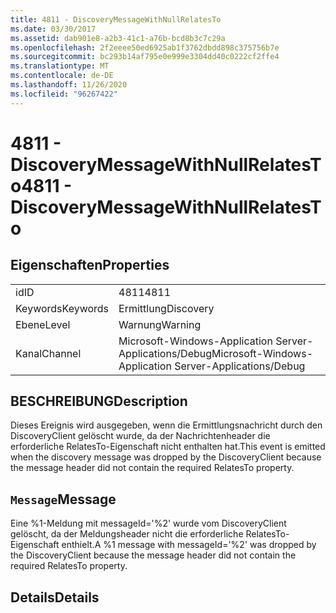 ```yaml
---
title: 4811 - DiscoveryMessageWithNullRelatesTo
ms.date: 03/30/2017
ms.assetid: dab901e8-a2b3-41c1-a76b-bcd8b3c7c29a
ms.openlocfilehash: 2f2eeee50ed6925ab1f3762dbdd898c375756b7e
ms.sourcegitcommit: bc293b14af795e0e999e3304dd40c0222cf2ffe4
ms.translationtype: MT
ms.contentlocale: de-DE
ms.lasthandoff: 11/26/2020
ms.locfileid: "96267422"
---
```

# <a name="4811---discoverymessagewithnullrelatesto"></a><span data-ttu-id="3ae0a-102">4811 - DiscoveryMessageWithNullRelatesTo</span><span class="sxs-lookup"><span data-stu-id="3ae0a-102">4811 - DiscoveryMessageWithNullRelatesTo</span></span>

## <a name="properties"></a><span data-ttu-id="3ae0a-103">Eigenschaften</span><span class="sxs-lookup"><span data-stu-id="3ae0a-103">Properties</span></span>  
  
|||  
|-|-|  
|<span data-ttu-id="3ae0a-104">id</span><span class="sxs-lookup"><span data-stu-id="3ae0a-104">ID</span></span>|<span data-ttu-id="3ae0a-105">4811</span><span class="sxs-lookup"><span data-stu-id="3ae0a-105">4811</span></span>|  
|<span data-ttu-id="3ae0a-106">Keywords</span><span class="sxs-lookup"><span data-stu-id="3ae0a-106">Keywords</span></span>|<span data-ttu-id="3ae0a-107">Ermittlung</span><span class="sxs-lookup"><span data-stu-id="3ae0a-107">Discovery</span></span>|  
|<span data-ttu-id="3ae0a-108">Ebene</span><span class="sxs-lookup"><span data-stu-id="3ae0a-108">Level</span></span>|<span data-ttu-id="3ae0a-109">Warnung</span><span class="sxs-lookup"><span data-stu-id="3ae0a-109">Warning</span></span>|  
|<span data-ttu-id="3ae0a-110">Kanal</span><span class="sxs-lookup"><span data-stu-id="3ae0a-110">Channel</span></span>|<span data-ttu-id="3ae0a-111">Microsoft-Windows-Application Server-Applications/Debug</span><span class="sxs-lookup"><span data-stu-id="3ae0a-111">Microsoft-Windows-Application Server-Applications/Debug</span></span>|  
  
## <a name="description"></a><span data-ttu-id="3ae0a-112">BESCHREIBUNG</span><span class="sxs-lookup"><span data-stu-id="3ae0a-112">Description</span></span>  

 <span data-ttu-id="3ae0a-113">Dieses Ereignis wird ausgegeben, wenn die Ermittlungsnachricht durch den DiscoveryClient gelöscht wurde, da der Nachrichtenheader die erforderliche RelatesTo-Eigenschaft nicht enthalten hat.</span><span class="sxs-lookup"><span data-stu-id="3ae0a-113">This event is emitted when the discovery message was dropped by the DiscoveryClient because the message header did not contain the required RelatesTo property.</span></span>  
  
## <a name="message"></a><span data-ttu-id="3ae0a-114">`Message`</span><span class="sxs-lookup"><span data-stu-id="3ae0a-114">Message</span></span>  

 <span data-ttu-id="3ae0a-115">Eine %1-Meldung mit messageId='%2' wurde vom DiscoveryClient gelöscht, da der Meldungsheader nicht die erforderliche RelatesTo-Eigenschaft enthielt.</span><span class="sxs-lookup"><span data-stu-id="3ae0a-115">A %1 message with messageId='%2' was dropped by the DiscoveryClient because the message header did not contain the required RelatesTo property.</span></span>  
  
## <a name="details"></a><span data-ttu-id="3ae0a-116">Details</span><span class="sxs-lookup"><span data-stu-id="3ae0a-116">Details</span></span>
